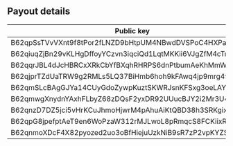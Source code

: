 Payout details
--------------

| Public key                                              | Amount        | Fee       |
|---------------------------------------------------------|---------------|-----------|
| B62qpSsTVvVXnt9f8tPor2fLNZD9bHtpUM4NBwdDVSPoC4HXPaHREyQ | 147157652682  | 100000000 |
| B62qiuqZjBn29vKLHgDffoyYCzvn3iqciQd1LqtMKKii6VJgZfM4cTm | 4459322789    | 100000000 |
| B62qqrJBL4dJcHBRCxXRkCbYfBXqhRHRPS6dnPtbumAeKhMmWzQ3c4b | 1268022536828 | 100000000 |
| B62qjprTZdUaTRW9g2RMLs5LQ37BiHmb6hoh9kFAwq4jp9mrg4fLJvK | 1268022536828 | 100000000 |
| B62qmSLcBAgGJYa14CUyGdoZywpKuztSKWRJsnKFSxg3oeLAYaotLFv | 1181616228065 | 100000000 |
| B62qmwgXnydnYAxhFLbyZ68zDQsF2yxDR92UUucBJY2i2Mr3U4Qw2KG | 2117446156590 | 100000000 |
| B62qnzD7DZ5jci5vHrKCuJhmoHjwrM4pAhuAiKtQBD38h3SRKgixaV8 | 1428683114944 | 100000000 |
| B62qpG8jpefptAeT9en6WoPzaW312rMJLwoL8pRmqcS8FCKiixRjofg | 3981152531238 | 100000000 |
| B62qnmoXDcF4X82pyozed2uo3oBfHiejuUzkNiB9sR7zP2vpKYZSrKf | 20645438752   | 100000000 |
